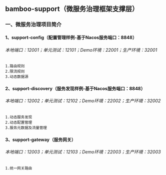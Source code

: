 ## bamboo-support（微服务治理框架支撑层）

### 一、微服务治理项目简介
#### 1、support-config（配置管理样例-基于Nacos服务端口：8848）
###### 本地端口：12001；单元测试：12101；Demo环境：22001；生产环境：32001
    1.路由规则
    2.限流规则
    3.动态数据源
#### 2、support-discovery（服务发现样例-基于Nacos服务端口：8848）
###### 本地端口：12002；单元测试：12102；Demo环境：22002；生产环境：32002
    1.动态服务发现
    2.动态配置管理
    3.服务元数据及流量管理
#### 3、support-gateway（服务网关）
###### 本地端口：12003；单元测试：12103；Demo环境：22003；生产环境：32003
    1.统一网关路由
